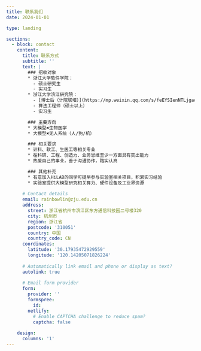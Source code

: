 ```yaml
---
title: 联系我们
date: 2024-01-01

type: landing

sections:
  - block: contact
    content:
      title: 联系方式
      subtitle: ''
      text: |
        ### 招收对象
        * 浙江大学软件学院：
          - 硕士研究生
          - 实习生
        * 浙江大学滨江研究院：
          - [博士后（计院联培）](https://mp.weixin.qq.com/s/feEYSIenNTLjgaw3KSgDzw)
          - 算法工程师（硕士以上）
          - 实习生

        ### 主要方向
        * 大模型✖️生物医学
        * 大模型✖️无人系统（人/狗/机）

        ### 相关要求
        * 计科、软工、生医工等相关专业
        * 在科研、工程、创造力、业务思维至少一方面具有突出能力
        * 热爱自己的事业，善于沟通协作，踏实认真

        ### 其他补充
        * 有意加入HiLAB的同学可提早参与实验室相关项目，积累实习经验
        * 实验室提供大模型研究相关算力、硬件设备及工业界资源
      
      # Contact details
      email: rainbowlin@zju.edu.cn
      address:
        street: 浙江省杭州市滨江区东方通信科技园二号楼320
        city: 杭州市
        region: 浙江省
        postcode: '310051'
        country: 中国
        country_code: CN
      coordinates:
        latitude: '30.17935472929559'
        longitude: '120.14205071826224'
      
      # Automatically link email and phone or display as text?
      autolink: true
      
      # Email form provider
      form:
        provider: ''
        formspree:
          id:
        netlify:
          # Enable CAPTCHA challenge to reduce spam?
          captcha: false
    
    design:
      columns: '1'
---
```

